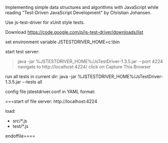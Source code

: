 Implementing simple data structures and algorithms with JavaScript while reading "Test-Driven JavaScript Development" by Christian Johansen.

Use js-test-driver for xUnit style tests.

Download https://code.google.com/p/js-test-driver/downloads/list

set environment variable JSTESTDRIVER_HOME=c:\bin

start test server:
>java -jar %JSTESTDRIVER_HOME%/JsTestDriver-1.3.5.jar --port 4224
navigate to http://localhost:4224/
click on Capture This Browser

run all tests in current dir:
java -jar %JSTESTDRIVER_HOME%/JsTestDriver-1.3.5.jar --tests all

config file jstestdriver.conf in YAML format:

===start of file
server: http://localhost:4224

load:
- src/*.js
- test/*.js

endoffile====